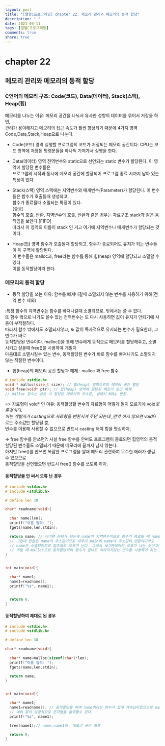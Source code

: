 ```yaml
---
layout: post
title: "[열혈C프로그래밍] chapter 22. 메모리 관리와 메모리의 동적 할당"
description: " "
date: 2021-06-11
tags: [열혈C프로그래밍]
comments: true
share: true
---
```


# chapter 22
## 메모리 관리와 메모리의 동적 할당


### C언어의 메모리 구조: Code(코드), Data(데이터), Stack(스택), Heap(힙)
메모리를 나누는 이유: 메모리 공간을 나눠서 유사한 성향의 데이터를 묶어서 저장을 하면,<br>
관리가 용이해지고 메모리의 접근 속도가 훨씬 향상되기 때문에 4가지 영역 Code,Data,Stack,Heap으로 나눈다.<br>

* Code(코드) 영역
실행할 프로그램의 코드가 저장되는 메모리 공간이다. CPU는 코드 영역에 저장된 명령문들을 하나씩 가져가서 실행을 한다. <br>

* Data(데이터) 영역
전역변수와  static으로 선언되는 static 변수가 할당된다. 이 영역에 할당된 변수들은<br>
프로그램의 시작과 동시에 메모리 공간에 할당되어 프로그램 종료 시까지 남아 있는 특징이 있다. <br>

* Stack(스택) 영역
스택에는 지역변수와 매개변수(Parameter)가 할당된다. 이 변수들은 함수가 호출될때 생성되고,<br>
함수가 종료될때 소멸되는 특징이 있다. <br>
(중요)<br>
함수의 호출, 반환, 지역변수의 호출, 반환과 같은 경우는 자료구조 stack과 같은 움직임을 보인다.[FIFO] <br>
따라서 이 영역의 이름이 stack 인 거고 여기에 지역변수나 매개변수가 할당되는 것이다.<br>

* Heap(힙) 영역
함수가 호출될때 할당되고, 함수가 종료되어도 유지가 되는 변수들이 이 구역에 할당된다. <br>
이 변수들은 malloc과, free라는 함수를 통해 힙(heap) 영역에 할당되고 소멸할 수 있다.<br>
이를 동적할당이라 한다. <br>

### 메모리의 동적 할당

* 동적 할당을 쓰는 이유: 함수를 빠져나갈때 소멸되지 않는 변수를 사용하기 위해(전역 변수 제외)

:특정 함수의 지역변수는 함수를 빠져나갈때 소멸되므로, 밖에서는 쓸 수 없다.<br>
또 함수 밖으로 나가도 쓸수 있는 전역변수는 또 다시 사용하면 값이 유지가 안되기에 사용이 부적절하다.<br>
따라서 함수 밖에서도 소멸되지않고, 또 값이 독자적으로 유지되는 변수가 필요한데, 그 변수가 바로 <br>
동적할당된 변수이다. malloc()을 통해 변수에게 동적으로 메모리를 할당해주고, 소멸시키고 싶을때 free()을 사용하여 개발자<br>
마음대로 소멸시킬수 있는 변수, 동적할당된 변수가 바로 함수를 빠져나가도 소멸되지 않는 적절한 변수이다. <br>

* 힙(heap)의 메모리 공간 할당과 해제 : malloc 과 free 함수

```c
# include <stdio.h>
void * malloc(size_t size); // 힙(heap) 영역으로의 메모리 공간 할당
void free(void* ptr); // 힙(heap) 영역에 할당된 메모리 공간 해제
// malloc 함수는 성공 시 할당된 메모리의 주소값, 실패시 NULL 반환.
```

=> 자료형이 void* 인 이유: 동적할당할 변수의 자료형이 어떻게 될지 모르기에 void*로 둔것이다. <br>
이는 개발자가 casting으로 자료형을 변환시켜 주면 되는데 ,만약 하지 않으면 void*으로는 주소값만 할당될 뿐, <br>
변수를 이용해 사용할 수 없으므로 반드시 casting 해야 함을 명심하자. <br>

=> free 함수를 안쓰면?: 사실 free 함수를 안써도 프로그램이 종료되면 힙영역의 동적할당된 변수들도 소멸되기 때문에 메모리에 끝까지
남지 않는다.<br> 하지만 free()를 안쓰면 복잡한 프로그램을 짤때 메모리 관련하여 무수한 에러가 생길 수 있으므로<br>
동적할당을 선언했으면 반드시 free() 함수를 쓰도록 하자.<br>

#### 동적할당을 안 써서 오류 난 경우

```c
# include <stdio.h>
# include <stdlib.h>

# define len 30

char* readname(void){
 
  char name[len];
  printf("이름 입력: ");
  fgets(name,len,stdin);

  return name; // 이러면 문제가 되는게 name이 지역변수이므로 함수가 종료될 때 name도 소멸된다. 
  // 그런데 반환은 name의 주소값이므로 아무리 main에 name의 주소값이 반환되더라도
  // name은 소멸되었므로 참조해도 오류가 난다. 그래서 세그멘테이션 오류가 나는 것이고(혹은 null 반환),
  // 이럴 때 malloc으로 동적할당하여 함수가 끝나도 사라지지않는 변수를 사용해야 하는 것이다.
}


int main(void){

  char* name1;
  name1=readname();
  printf("%s", name1);   


  return 0;
}
```

#### 동적할당하여 제대로 된 경우
```c
# include <stdio.h>
# include <stdlib.h>

# define len 30

char* readname(void){
 
  char* name=malloc(sizeof(char)*len);
  printf("이름 입력: ");
  fgets(name,len,stdin);

  return name; 
}


int main(void){

  char* name1;
  name1=readname(); // 동적할당을 하여 name이라는 변수가 힙에 계속남아있으므로 name1이 name의 주소값을 잘 반환받아,
  // 에러 없이 성공적으로 문자열을 출력할수 있다. 
  printf("%s", name1);   

  free(name1);// name,name1의  메모리 공간 해제

  return 0;
}
```


